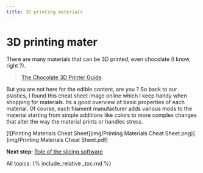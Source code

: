 ```yaml
---
title: 3D printing materials
---
```

# 3D printing mater

There are many materials that can be 3D printed, even chocolate (I know, right ?).

> [The Chocolate 3D Printer Guide](https://all3dp.com/2/chocolate-3d-printer-all-you-need-to-know/)

But you are not here for the edible content, are you ? So back to our plastics, I found this cheat sheet image online which I keep handy when shopping for materials. Its a good overview of basic properties of each material. Of course, each filament manufacturer adds various mods to the material starting from simple additions like colors to more complex changes that alter the way the material prints or handles stress.

[![Printing Materials Cheat Sheet](img/Printing Materials Cheat Sheet.png)](img/Printing Materials Cheat Sheet.pdf)




**Next step**: [Role of the slicing software](slicer)

All topics:
{% include_relative _toc.md %}